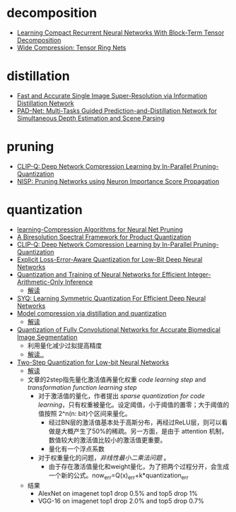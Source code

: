 # decomposition
* [Learning Compact Recurrent Neural Networks With Block-Term Tensor Decomposition](https://arxiv.org/abs/1712.05134)
* [Wide Compression: Tensor Ring Nets](https://arxiv.org/abs/1802.09052)
# distillation
* [Fast and Accurate Single Image Super-Resolution via Information Distillation Network](https://arxiv.org/abs/1803.09454)
* [PAD-Net: Multi-Tasks Guided Prediction-and-Distillation Network for Simultaneous Depth Estimation and Scene Parsing](https://arxiv.org/abs/1805.04409)
# pruning
* [CLIP-Q: Deep Network Compression Learning by In-Parallel Pruning-Quantization](http://www.sfu.ca/~ftung/papers/clipq_cvpr18.pdf)
* [NISP: Pruning Networks using Neuron Importance Score Propagation](https://arxiv.org/abs/1711.05908)
# quantization
* [learning-Compression Algorithms for Neural Net Pruning](http://openaccess.thecvf.com/content_cvpr_2018/html/Carreira-Perpinan_Learning-Compression_Algorithms_for_CVPR_2018_paper.html)
* [A Biresolution Spectral Framework for Product Quantization](http://openaccess.thecvf.com/content_cvpr_2018/html/1103.html)
* [CLIP-Q: Deep Network Compression Learning by In-Parallel Pruning-Quantization](http://www.sfu.ca/~ftung/papers/clipq_cvpr18.pdf)
* [Explicit Loss-Error-Aware Quantization for Low-Bit Deep Neural Networks](https://ai.intel.com/nervana/wp-content/uploads/sites/53/2018/06/ELQ_CameraReady_CVPR2018.pdf)
* [Quantization and Training of Neural Networks for Efficient Integer-Arithmetic-Only Inference](http://openaccess.thecvf.com/content_cvpr_2018/papers/Jacob_Quantization_and_Training_CVPR_2018_paper.pdf)
  * [解读](https://zhuanlan.zhihu.com/p/35700882)
* [SYQ: Learning Symmetric Quantization For Efficient Deep Neural Networks](https://arxiv.org/abs/1807.00301)
* [Model compression via distillation and quantization ](https://arxiv.org/abs/1802.05668v1)
  * [解读](https://blog.csdn.net/yingpeng_zhong/article/details/80213016)
* [Quantization of Fully Convolutional Networks for Accurate Biomedical Image Segmentation](http://cn.arxiv.org/abs/1803.04907)
  * 利用量化减少过拟提高精度
  * [解读..](https://baijiahao.baidu.com/s?id=1596600100072005733&wfr=spider&for=pc)
* [Two-Step Quantization for Low-bit Neural Networks](http://openaccess.thecvf.com/content_cvpr_2018/papers/Wang_Two-Step_Quantization_for_CVPR_2018_paper.pdf)
  * [解读](https://blog.csdn.net/qq_19784349/article/details/83931420)
  * 文章的2step指先量化激活值再量化权重 *code learning step* and *transformation function learning step*
    * 对于激活值的量化，作者提出 *sparse quantization for code learning*，只有权重被量化。设定阈值，小于阈值的置零；大于阈值的值按照 2^n(n: bit)个区间来量化。
      * 经过BN层的激活值基本处于高斯分布，再经过ReLU层，则可以看做是大概产生了50%的稀疏。另一方面，是由于 attention 机制，数值较大的激活值比较小的激活值更重要。
      * 量化有一个浮点系数
    * 对于权重量化的问题，*非线性最小二乘法问题* 。
      * 由于存在激活值量化和weight量化，为了把两个过程分开，会生成一个新的公式。now<sub>err</sub>=Q(x)<sub>err</sub>+k*quantization<sub>err</sub>
  * 结果
    * AlexNet on imagenet top1 drop 0.5%  and top5 drop 1%
    * VGG-16 on imagenet top1 drop 2.0% and top5 drop 0.7%

